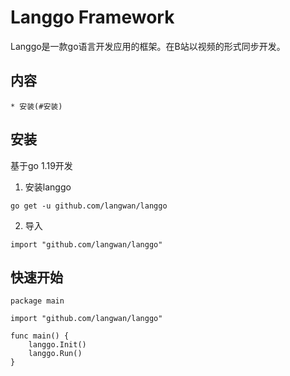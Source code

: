 # Langgo Framework

Langgo是一款go语言开发应用的框架。在B站以视频的形式同步开发。

## 内容

    * 安装(#安装)

## 安装

基于go 1.19开发

1. 安装langgo
```
go get -u github.com/langwan/langgo
```

2. 导入

```
import "github.com/langwan/langgo"
```

## 快速开始

```
package main

import "github.com/langwan/langgo"

func main() {
    langgo.Init()
    langgo.Run()
}
```